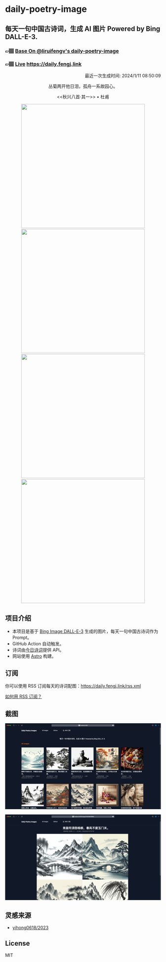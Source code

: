 
# daily-poetry-image

## 每天一句中国古诗词，生成 AI 图片 Powered by Bing DALL-E-3.

### 👉🏽 [Base On @liruifengv's daily-poetry-image](https://github.com/liruifengv/daily-poetry-image)

### 👉🏽 [Live](https://daily.fengj.link) https://daily.fengj.link

<p align="right">
  最近一次生成时间: 2024/1/11 08:50:09
</p>
<p align="center">
丛菊两开他日泪，孤舟一系故园心。
</p>
<p align="center">
<<秋兴八首·其一>> • 杜甫
</p>
<p align="center">
<img src="https://tse4.mm.bing.net/th/id/OIG.DO32l326_JzU1iLR6OZz" height="400" width="400" />
<img src="https://tse3.mm.bing.net/th/id/OIG.HFdKcI0Tzp_LZpsamuDu" height="400" width="400" />
<img src="https://tse2.mm.bing.net/th/id/OIG.Qu920egKeRjWJw.vy4hN" height="400" width="400" />
<img src="https://tse4.mm.bing.net/th/id/OIG.5vUR6Sw1yXSM.X3gzxB6" height="400" width="400" />
</p>

## 项目介绍

-   本项目是基于 [Bing Image DALL-E-3](https://www.bing.com/images/create) 生成的图片，每天一句中国古诗词作为 Prompt。
-   GitHub Action 自动触发。
-   诗词由[今日诗词](https://www.jinrishici.com/)提供 API。
-   网站使用 [Astro](https://astro.build) 构建。

## 订阅

你可以使用 RSS 订阅每天的诗词配图：https://daily.fengj.link/rss.xml

[如何用 RSS 订阅？](https://zhuanlan.zhihu.com/p/55026716)

## 截图

![图片列表](./screenshots/Snipaste_2023-12-28_21-00-26.png)

![图片详情](./screenshots/Snipaste_2023-12-28_21-00-53.png)

## 灵感来源

-   [yihong0618/2023](https://github.com/yihong0618/2023)

## License

MIT
